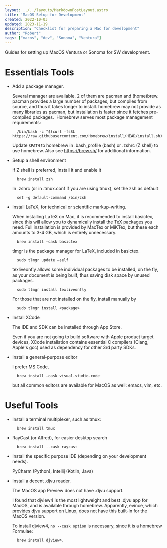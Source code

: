 ```yaml
---
layout: ../../layouts/MarkdownPostLayout.astro
title: 'MacOS Setup for Development'
created: 2022-10-03
updated: 2023-11-19
description: "Checklist for preparing a Mac for development"
author: "Robert"
tags: ["macos", "dev", "Sonoma", "Ventura"]
---
```



Guides for setting up MacOS Ventura or Sonoma for SW development.

# Essentials Tools

* Add a package manager.

    Several manager are available. 2 of them are pacman and (home)brew. 
pacman provides a large number of packages, but compiles from source, and thus it takes longer to install. homebrew may not provide as many libraries as pacman, but installation is faster since it fetches pre-compiled packages. 
Homebrew serves most package management requirements: 

        /bin/bash -c "$(curl -fsSL https://raw.githubusercontent.com/Homebrew/install/HEAD/install.sh)"

    Update `$PATH` to homebrew in .bash_profile (bash) or .zshrc (Z shell) to use homebrew. Also see  https://brew.sh/ for additional information.

* Setup a shell environment

    If Z shell is preferred, install it and enable it 

        brew install zsh

    In .zshrc (or in .tmux.conf if you are using tmux), set the zsh as default

        set -g default-command /bin/zsh 

* Install LaTeX, for technical or scientific markup-writing. 

    When installing LaTeX on Mac, it is recommended to install basictex, since this will allow you to dynamically install the TeX packages you need. Full installation is provided by MacTex or MiKTex, but these each amounts to 3-4 GB, which is entirely unnecessary. 

        brew install —cask basictex

    tlmgr is the package manager for LaTeX, included in basictex. 

        sudo tlmgr update —self

    texliveonfly allows some individual packages to be installed, on the fly, as your document is being built, thus saving disk space by unused packages.

        sudo tlmgr install texliveonfly

    For those that are not installed on the fly, install manually by

        sudo tlmgr install <package>

* Install XCode

    The IDE and SDK can be installed through App Store.

    Even if you are not going to build software with Apple product target devices, XCode installation contains essential C compilers (Clang, Apple's gcc) used as dependency for other 3rd party SDKs. 

* Install a general-purpose editor

    I prefer MS Code,

        brew install —cask visual-studio-code

    but all common editors are available for MacOS as well: emacs, vim, etc.

# Useful Tools

* Install a terminal multiplexer, such as tmux:

        brew install tmux

* RayCast (or Alfred), for easier desktop search

        brew install --cask raycast

* Install the specific purpose IDE (depending on your development needs).

    PyCharm (Python), Intellij (Kotlin, Java)

* Install a decent .djvu reader.

    The MacOS app Preview does not have .djvu support. 

    I found that djview4 is the most lightweight and best .djvu app for MacOS, and is available through homebrew. Apparently, evince, which provides djvu support on Linux, does not have this built-in for the MacOS version. 

    To install djview4, `no --cask option` is necessary, since it is a homebrew Formulae:

        brew install djview4.
